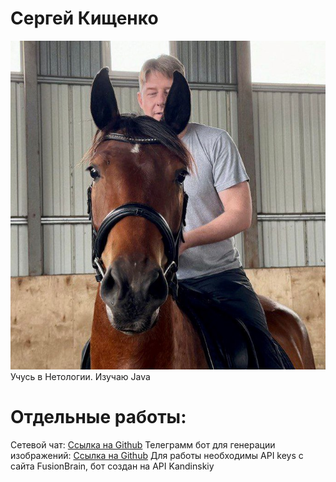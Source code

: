# Сергей Кищенко

![](https://github.com/SKISHCHENKO/PortFolio/blob/main/photo.jpg)  
Учусь в Нетологии. Изучаю Java

# Отдельные работы:

Сетевой чат: [Ссылка на Github](https://github.com/SKISHCHENKO/Chat)
Телеграмм бот для генерации изображений: [Ссылка на Github](https://github.com/SKISHCHENKO/GeneratePictBot)
Для работы необходимы API keys с сайта FusionBrain, бот создан на API Kandinskiy

